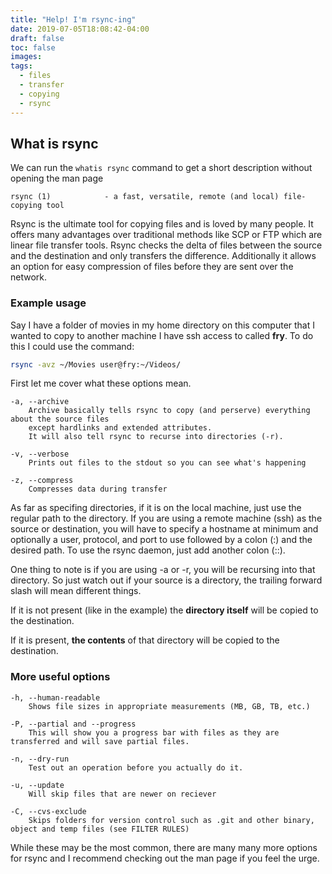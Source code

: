 ```yaml
---
title: "Help! I'm rsync-ing"
date: 2019-07-05T18:08:42-04:00
draft: false
toc: false
images:
tags: 
  - files
  - transfer
  - copying
  - rsync
---
```


## What is rsync

We can run the ```whatis rsync``` command to get a short description without opening the man page

```man
rsync (1)            - a fast, versatile, remote (and local) file-copying tool
```

Rsync is the ultimate tool for copying files and is loved by many people.
It offers many advantages over traditional methods like SCP or FTP which are linear file transfer tools.
Rsync checks the delta of files between the source and the destination and only transfers the difference.
Additionally it allows an option for easy compression of files before they are sent over the network.

### Example usage

Say I have a folder of movies in my home directory on this computer that I wanted to copy to another machine I have ssh access to called **fry**. To do this I could use the command:

```sh
rsync -avz ~/Movies user@fry:~/Videos/
```

First let me cover what these options mean.

```man
-a, --archive
    Archive basically tells rsync to copy (and perserve) everything about the source files
    except hardlinks and extended attributes.
    It will also tell rsync to recurse into directories (-r).

-v, --verbose
    Prints out files to the stdout so you can see what's happening

-z, --compress
    Compresses data during transfer
```

As far as specifing directories, if it is on the local machine, just use the regular path to the directory.
If you are using a remote machine (ssh) as the source or destination, you will have to specify a hostname at minimum
and optionally a user, protocol, and port to use followed by a colon (:) and the desired path.
To use the rsync daemon, just add another colon (::).

One thing to note is if you are using -a or -r, you will be recursing into that directory.
So just watch out if your source is a directory, the trailing forward slash will mean different things.

If it is not present (like in the example) the **directory itself** will be copied to the destination.

If it is present, **the contents** of that directory will be copied to the destination.

### More useful options

```man
-h, --human-readable
    Shows file sizes in appropriate measurements (MB, GB, TB, etc.)

-P, --partial and --progress
    This will show you a progress bar with files as they are transferred and will save partial files.

-n, --dry-run
    Test out an operation before you actually do it.

-u, --update
    Will skip files that are newer on reciever

-C, --cvs-exclude
    Skips folders for version control such as .git and other binary, object and temp files (see FILTER RULES)
```

While these may be the most common, there are many many more options for rsync and I recommend checking out the man page if you feel the urge.
